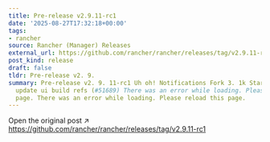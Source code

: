 ```yaml
---
title: Pre-release v2.9.11-rc1
date: '2025-08-27T17:32:18+00:00'
tags:
- rancher
source: Rancher (Manager) Releases
external_url: https://github.com/rancher/rancher/releases/tag/v2.9.11-rc1
post_kind: release
draft: false
tldr: Pre-release v2. 9.
summary: Pre-release v2. 9. 11-rc1 Uh oh! Notifications Fork 3. 1k Star 24. 6k c26e46c
  update ui build refs (#51689) There was an error while loading. Please reload this
  page. There was an error while loading. Please reload this page.
---
```

Open the original post ↗ https://github.com/rancher/rancher/releases/tag/v2.9.11-rc1
